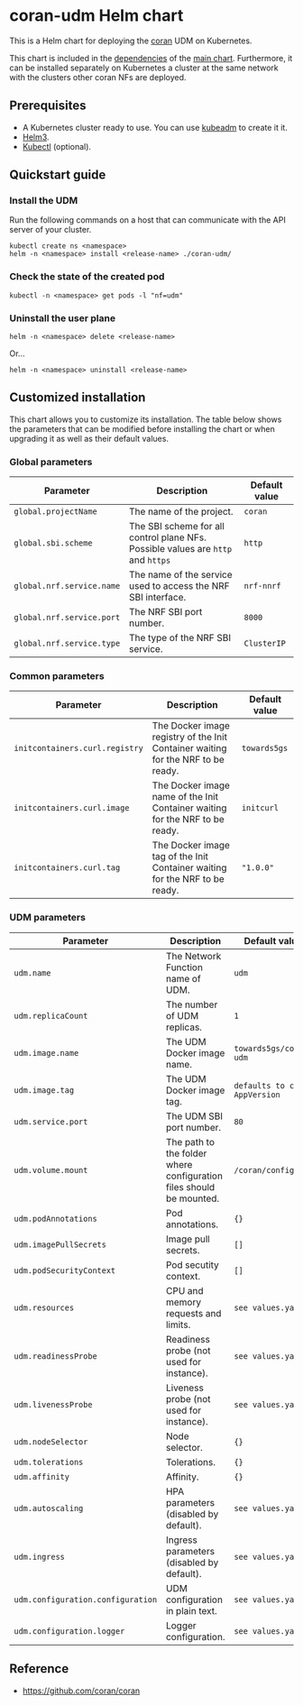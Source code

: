 # coran-udm Helm chart

This is a Helm chart for deploying the [coran](https://github.com/coran/coran) UDM on Kubernetes.

This chart is included in the [dependencies](/charts/coran/charts) of the [main chart](/charts/coran). Furthermore, it can be installed separately on Kubernetes a cluster at the same network with the clusters other coran NFs are deployed.

## Prerequisites
 - A Kubernetes cluster ready to use. You can use [kubeadm](https://kubernetes.io/docs/setup/production-environment/tools/kubeadm/create-cluster-kubeadm/) to create it it.
 - [Helm3](https://helm.sh/docs/intro/install/).
 - [Kubectl](https://kubernetes.io/docs/tasks/tools/install-kubectl/) (optional).

## Quickstart guide

### Install the UDM
Run the following commands on a host that can communicate with the API server of your cluster.
```console
kubectl create ns <namespace>
helm -n <namespace> install <release-name> ./coran-udm/
```

### Check the state of the created pod
```console
kubectl -n <namespace> get pods -l "nf=udm"
```

### Uninstall the user plane
```console
helm -n <namespace> delete <release-name>
```
Or...
```console
helm -n <namespace> uninstall <release-name>
```

## Customized installation
This chart allows you to customize its installation. The table below shows the parameters that can be modified before installing the chart or when upgrading it as well as their default values.

### Global parameters

| Parameter | Description | Default value |
| --- | --- | --- |
| `global.projectName` | The name of the project. | `coran` |
| `global.sbi.scheme` | The SBI scheme for all control plane NFs. Possible values are `http` and `https` | `http` |
| `global.nrf.service.name` | The name of the service used to access the NRF SBI interface. | `nrf-nnrf` |
| `global.nrf.service.port` | The NRF SBI port number. | `8000` |
| `global.nrf.service.type` | The type of the NRF SBI service. | `ClusterIP` |

### Common parameters
| Parameter | Description | Default value |
| --- | --- | --- |
| `initcontainers.curl.registry` | The Docker image registry of the Init Container waiting for the NRF to be ready. | `towards5gs` |
| `initcontainers.curl.image` | The Docker image name of the Init Container waiting for the NRF to be ready. | `initcurl` |
| `initcontainers.curl.tag` | The Docker image tag of the Init Container waiting for the NRF to be ready. | `"1.0.0"` |

### UDM parameters

| Parameter | Description | Default value |
| --- | --- | --- |
| `udm.name` | The Network Function name of UDM. | `udm` |
| `udm.replicaCount` | The number of UDM replicas. | `1` |
| `udm.image.name` | The UDM Docker image name. | `towards5gs/coran-udm` |
| `udm.image.tag` | The UDM Docker image tag. | `defaults to chart AppVersion` |
| `udm.service.port` | The UDM SBI port number. | `80` |
| `udm.volume.mount` | The path to the folder where configuration files should be mounted. | `/coran/config/`|
| `udm.podAnnotations` | Pod annotations. | `{}`|
| `udm.imagePullSecrets` | Image pull secrets. | `[]`|
| `udm.podSecurityContext` | Pod secutity context. | `[]`|
| `udm.resources` | CPU and memory requests and limits. | `see values.yaml`|
| `udm.readinessProbe` | Readiness probe (not used for instance). | `see values.yaml`|
| `udm.livenessProbe` | Liveness probe (not used for instance). | `see values.yaml`|
| `udm.nodeSelector` | Node selector. | `{}`|
| `udm.tolerations` | Tolerations. | `{}`|
| `udm.affinity` | Affinity. | `{}`|
| `udm.autoscaling` | HPA parameters (disabled by default). | `see values.yaml`|
| `udm.ingress` | Ingress parameters (disabled by default). | `see values.yaml`|
| `udm.configuration.configuration` | UDM configuration in plain text. | `see values.yaml`|
| `udm.configuration.logger` | Logger configuration. | `see values.yaml`|


## Reference
 - https://github.com/coran/coran

